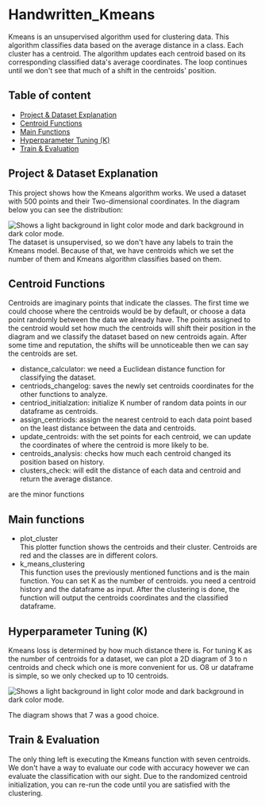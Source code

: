 # Handwritten_Kmeans
Kmeans is an unsupervised algorithm used for clustering data. This algorithm classifies data based on the average distance in a class.
Each cluster has a centroid. The algorithm updates each centroid based on its corresponding classified data's average coordinates. The loop continues until we don't see that much of a shift in the centroids' position. <br/>

## Table of content
- [Project & Dataset Explanation]() <br/>
- [Centroid Functions](https://github.com/KimiyaVahidMotlagh/Handwritten_Kmeans/blob/main/README.md#Centroid-Functions) <br/>
- [Main Functions](https://github.com/KimiyaVahidMotlagh/Handwritten_Kmeans/blob/main/README.md#Main-Functions) <br/>
- [Hyperparameter Tuning (K)](https://github.com/KimiyaVahidMotlagh/Handwritten_Kmeans/blob/main/README.md#set-hyperparameter) <br/>
- [Train & Evaluation](https://github.com/KimiyaVahidMotlagh/Handwritten_Kmeans/blob/main/README.md#kmeans-execution) <br/>

## Project & Dataset Explanation
This project shows how the Kmeans algorithm works. We used a dataset with 500 points and their Two-dimensional coordinates. In the diagram below you can see the distribution:

<picture>
 <source media="(prefers-color-scheme: dark)" srcset="https://github.com/KimiyaVahidMotlagh/Handwritten_Kmeans/blob/main/Pictures/DataDarkmode.jpg">
 <img alt="Shows a light background in light color mode and dark background in dark color mode." src="https://github.com/KimiyaVahidMotlagh/Handwritten_Kmeans/blob/main/Pictures/Data.jpg">
</picture> <br/>
The dataset is unsupervised, so we don't have any labels to train the Kmeans model. Because of that, we have centroids which we set the number of them and Kmeans algorithm classifies based on them.

## Centroid Functions
Centroids are imaginary points that indicate the classes. The first time we could choose where the centroids would be by default, or choose a data point randomly between the data we already have. The points assigned to the centroid would set how much the centroids will shift their position in the diagram and we classify the dataset based on new centroids again. After some time and reputation, the shifts will be unnoticeable then we can say the centroids are set. <br/> 

- distance_calculator: we need a Euclidean distance function for classifying the dataset. <br/>
- centriods_changelog: saves the newly set centroids coordinates for the other functions to analyze. <br/>
- centriod_initialzation: initialize K number of random data points in our dataframe as centroids. <br/>
- assign_centriods: assign the nearest centroid to each data point based on the least distance between the data and centroids. <br/>
- update_centroids: with the set points for each centroid, we can update the coordinates of where the centroid is more likely to be. <br/>
- centroids_analysis: checks how much each centroid changed its position based on history. <br/>
- clusters_check: will edit the distance of each data and centroid and return the average distance. <br/>

are the minor functions 
## Main functions
- plot_cluster<br/>
This plotter function shows the centroids and their cluster. Centroids are red and the classes are in different colors.
- k_means_clustering<br/>
This function uses the previously mentioned functions and is the main function. You can set K as the number of centroids. you need a centroid history and the dataframe as input. After the clustering is done, the function will output the centroids coordinates and the classified dataframe.


## Hyperparameter Tuning (K)
Kmeans loss is determined by how much distance there is. For tuning K as the number of centroids for a dataset, we can plot a 2D diagram of 3 to n centroids and check which one is more convenient for us. O8
ur dataframe is simple, so we only checked up to 10 centroids.

<picture>
 <source media="(prefers-color-scheme: dark)" srcset="https://github.com/KimiyaVahidMotlagh/Handwritten_Kmeans/blob/main/Pictures/ElbowDarkmode.jpg">
 <img alt="Shows a light background in light color mode and dark background in dark color mode." src="https://github.com/KimiyaVahidMotlagh/Handwritten_Kmeans/blob/main/Pictures/Elbow.jpg">
</picture> <br/>

The diagram shows that 7 was a good choice.

## Train & Evaluation
The only thing left is executing the Kmeans function with seven centroids. We don't have a way to evaluate our code with accuracy however we can evaluate the classification with our sight. Due to the randomized centroid initialization, you can re-run the code until you are satisfied with the clustering. 
